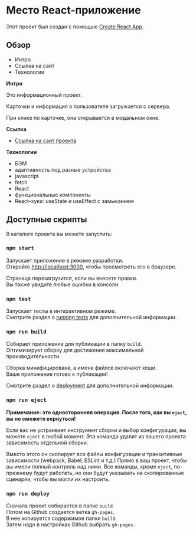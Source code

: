 # Место React-приложение

Этот проект был создан с помощью [Create React App](https://github.com/facebook/create-react-app).

## Обзор
* Интро
* Ссылка на сайт
* Технологии

**Интро**

Это информационный проект.

Карточки и информация о пользователе загружается с сервера.

При клике по карточке, она открывается в модальном окне.

**Ссылка**

* [Ссылка на сайт проекта](https://sunlight-nadezhda.github.io/mesto-react/)

**Технологии**

* БЭМ
* адаптивность под разные устройства
* javascript
* fetch
* React
* функциональные компоненты
* React-хуки: useState и useEffect с замыканием

## Доступные скрипты

В каталоге проекта вы можете запустить:

### `npm start`

Запускает приложение в режиме разработки.\
Откройте [http://localhost:3000](http://localhost:3000), чтобы просмотреть его в браузере.

Страница перезагрузится, если вы внесете правки.\
Вы также увидите любые ошибки в консоли.

### `npm test`

Запускает тесты в интерактивном режиме.\
Смотрите раздел о [running tests](https://facebook.github.io/create-react-app/docs/running-tests) для дополнительной информации.

### `npm run build`

Собирает приложение для публикации в папку `build`.\
Оптимизирует сборку для достижения максимальной производительности.

Сборка минифицирована, а имена файлов включают хеши.\
Ваше приложение готово к публикации!

Смотрите раздел о [deployment](https://facebook.github.io/create-react-app/docs/deployment) для дополнительной информации.

### `npm run eject`

**Примечание: это односторонняя операция. После того, как вы `eject`, вы не сможете вернуться!**

Если вас не устраивает инструмент сборки и выбор конфигурации, вы можете `eject` в любой момент. Эта команда удалит из вашего проекта зависимость отдельной сборки.

Вместо этого он скопирует все файлы конфигурации и транзитивные зависимости (webpack, Babel, ESLint и т.д.) Прямо в ваш проект, чтобы вы имели полный контроль над ними. Все команды, кроме `eject`, по-прежнему будут работать, но они будут указывать на скопированные сценарии, чтобы вы могли их настроить.

### `npm run deploy`

Сначала проект собирается в папке `build`.\
Потом на Github создается ветка `gh-pages`. \
В нее копируется содержимое папки `build`. \
Затем надо в настройках Github выбрать `gh-pages`.
